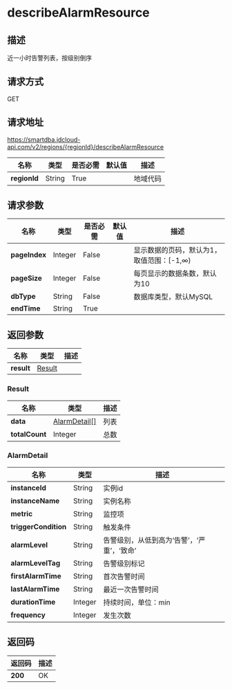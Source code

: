 # describeAlarmResource


## 描述
近一小时告警列表，按级别倒序

## 请求方式
GET

## 请求地址
https://smartdba.jdcloud-api.com/v2/regions/{regionId}/describeAlarmResource

|名称|类型|是否必需|默认值|描述|
|---|---|---|---|---|
|**regionId**|String|True| |地域代码|

## 请求参数
|名称|类型|是否必需|默认值|描述|
|---|---|---|---|---|
|**pageIndex**|Integer|False| |显示数据的页码，默认为1，取值范围：[-1,∞)|
|**pageSize**|Integer|False| |每页显示的数据条数，默认为10|
|**dbType**|String|False| |数据库类型，默认MySQL|
|**endTime**|String|True| | |


## 返回参数
|名称|类型|描述|
|---|---|---|
|**result**|[Result](#result)| |

### <div id="Result">Result</div>
|名称|类型|描述|
|---|---|---|
|**data**|[AlarmDetail[]](#alarmdetail)|列表|
|**totalCount**|Integer|总数|
### <div id="AlarmDetail">AlarmDetail</div>
|名称|类型|描述|
|---|---|---|
|**instanceId**|String|实例id|
|**instanceName**|String|实例名称|
|**metric**|String|监控项|
|**triggerCondition**|String|触发条件|
|**alarmLevel**|String|告警级别，从低到高为‘告警’，‘严重’，‘致命’|
|**alarmLevelTag**|String|告警级别标记|
|**firstAlarmTime**|String|首次告警时间|
|**lastAlarmTime**|String|最近一次告警时间|
|**durationTime**|Integer|持续时间，单位：min|
|**frequency**|Integer|发生次数|

## 返回码
|返回码|描述|
|---|---|
|**200**|OK|
